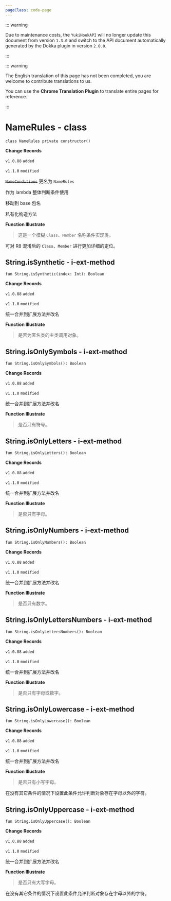 ```yaml
---
pageClass: code-page
---
```


::: warning

Due to maintenance costs, the `YukiHookAPI` will no longer update this document from version `1.3.0` and switch to the API document automatically generated by the Dokka plugin in version `2.0.0`.

:::

::: warning

The English translation of this page has not been completed, you are welcome to contribute translations to us.

You can use the **Chrome Translation Plugin** to translate entire pages for reference.

:::

# NameRules <span class="symbol">- class</span>

```kotlin:no-line-numbers
class NameRules private constructor()
```

**Change Records**

`v1.0.88` `added`

`v1.1.0` `modified`

~~`NameConditions`~~ 更名为 `NameRules`

作为 lambda 整体判断条件使用

移动到 base 包名

私有化构造方法

**Function Illustrate**

> 这是一个模糊 `Class`、`Member` 名称条件实现类。

可对 R8 混淆后的 `Class`、`Member` 进行更加详细的定位。

## String.isSynthetic <span class="symbol">- i-ext-method</span>

```kotlin:no-line-numbers
fun String.isSynthetic(index: Int): Boolean
```

**Change Records**

`v1.0.88` `added`

`v1.1.0` `modified`

统一合并到扩展方法并改名

**Function Illustrate**

> 是否为匿名类的主类调用对象。

## String.isOnlySymbols <span class="symbol">- i-ext-method</span>

```kotlin:no-line-numbers
fun String.isOnlySymbols(): Boolean
```

**Change Records**

`v1.0.88` `added`

`v1.1.0` `modified`

统一合并到扩展方法并改名

**Function Illustrate**

> 是否只有符号。

## String.isOnlyLetters <span class="symbol">- i-ext-method</span>

```kotlin:no-line-numbers
fun String.isOnlyLetters(): Boolean
```

**Change Records**

`v1.0.88` `added`

`v1.1.0` `modified`

统一合并到扩展方法并改名

**Function Illustrate**

> 是否只有字母。

## String.isOnlyNumbers <span class="symbol">- i-ext-method</span>

```kotlin:no-line-numbers
fun String.isOnlyNumbers(): Boolean
```

**Change Records**

`v1.0.88` `added`

`v1.1.0` `modified`

统一合并到扩展方法并改名

**Function Illustrate**

> 是否只有数字。

## String.isOnlyLettersNumbers <span class="symbol">- i-ext-method</span>

```kotlin:no-line-numbers
fun String.isOnlyLettersNumbers(): Boolean
```

**Change Records**

`v1.0.88` `added`

`v1.1.0` `modified`

统一合并到扩展方法并改名

**Function Illustrate**

> 是否只有字母或数字。

## String.isOnlyLowercase <span class="symbol">- i-ext-method</span>

```kotlin:no-line-numbers
fun String.isOnlyLowercase(): Boolean
```

**Change Records**

`v1.0.88` `added`

`v1.1.0` `modified`

统一合并到扩展方法并改名

**Function Illustrate**

> 是否只有小写字母。

在没有其它条件的情况下设置此条件允许判断对象存在字母以外的字符。

## String.isOnlyUppercase <span class="symbol">- i-ext-method</span>

```kotlin:no-line-numbers
fun String.isOnlyUppercase(): Boolean
```

**Change Records**

`v1.0.88` `added`

`v1.1.0` `modified`

统一合并到扩展方法并改名

**Function Illustrate**

> 是否只有大写字母。

在没有其它条件的情况下设置此条件允许判断对象存在字母以外的字符。